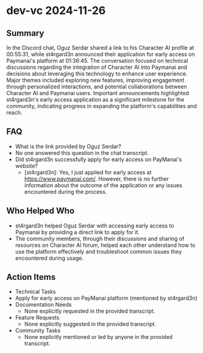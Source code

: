 # dev-vc 2024-11-26

## Summary

In the Discord chat, Oguz Serdar shared a link to his Character AI profile at 00:55:31, while st4rgard3n announced their application for early access on Paymanai's platform at 01:36:45. The conversation focused on technical discussions regarding the integration of Character AI into Paymanai and decisions about leveraging this technology to enhance user experience. Major themes included exploring new features, improving engagement through personalized interactions, and potential collaborations between Character AI and Paymanai users. Important announcements highlighted st4rgard3n's early access application as a significant milestone for the community, indicating progress in expanding the platform's capabilities and reach.

## FAQ

- What is the link provided by Oguz Serdar?
- No one answered this question in the chat transcript.
- Did st4rgard3n successfully apply for early access on PayManai's website?
    - [st4rgard3n]: Yes, I just applied for early access at https://www.paymanai.com/. However, there is no further information about the outcome of the application or any issues encountered during the process.

## Who Helped Who

- st4rgard3n helped Oguz Serdar with accessing early access to Paymanai by providing a direct link to apply for it.
- The community members, through their discussions and sharing of resources on Character AI forum, helped each other understand how to use the platform effectively and troubleshoot common issues they encountered during usage.

## Action Items

- Technical Tasks
- Apply for early access on PayManai platform (mentioned by st4rgard3n)
- Documentation Needs
    - None explicitly requested in the provided transcript.
- Feature Requests
    - None explicitly suggested in the provided transcript.
- Community Tasks
    - None explicitly mentioned or led by anyone in the provided transcript.
